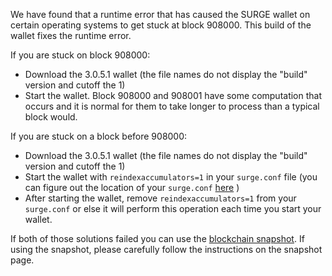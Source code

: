 We have found that a runtime error that has caused the SURGE wallet on certain operating systems to get stuck at block 908000. This build of the wallet fixes the runtime error.

If you are stuck on block 908000:
- Download the 3.0.5.1 wallet (the file names do not display the "build" version and cutoff the 1)
- Start the wallet. Block 908000 and 908001 have some computation that occurs and it is normal for them to take longer to process than a typical block would.

If you are stuck on a block before 908000:
- Download the 3.0.5.1 wallet (the file names do not display the "build" version and cutoff the 1)
- Start the wallet with `reindexaccumulators=1` in your `surge.conf` file (you can figure out the location of your `surge.conf` [here](https://surge.freshdesk.com/support/solutions/articles/30000004664-where-are-my-wallet-dat-blockchain-and-configuration-conf-files-located-) )
- After starting the wallet, remove `reindexaccumulators=1` from your `surge.conf` or else it will perform this operation each time you start your wallet.

If both of those solutions failed you can use the [blockchain snapshot](http://178.254.23.111/~pub/SURGE/Daily-Snapshots-Html/SURGE-Daily-Snapshots.html). If using the snapshot, please carefully follow the instructions on the snapshot page.